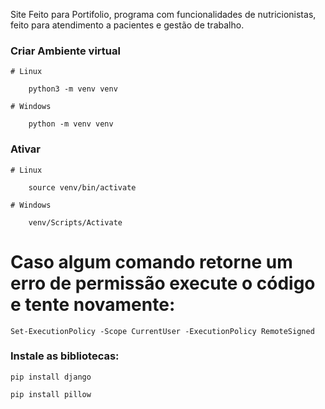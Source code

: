 
 
Site Feito para Portifolio, programa com funcionalidades de nutricionistas, feito para atendimento a pacientes e gestão de trabalho. 


### Criar Ambiente virtual
	# Linux
	
		python3 -m venv venv
		
	# Windows
	
		python -m venv venv

### Ativar
	# Linux
	
		source venv/bin/activate
		
	# Windows
	
		venv/Scripts/Activate

# Caso algum comando retorne um erro de permissão execute o código e tente novamente:

	Set-ExecutionPolicy -Scope CurrentUser -ExecutionPolicy RemoteSigned
  
### Instale as bibliotecas:

	pip install django
	
	pip install pillow  
  
